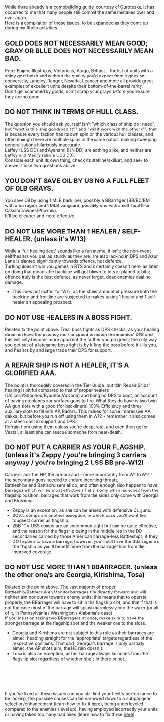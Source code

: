 While there already is a [compbuilding guide](https://github.com/Meowrin/al-guides), courtesy of Guroteske, it has occurred to me that many people still commit the same mistakes over and over again.  
Here is a compilation of those issues, to be expanded as they come up during my #help activities.

## GOLD DOES NOT NECESSARILY MEAN GOOD; GRAY OR BLUE DOES NOT NECESSARILY MEAN BAD.
Prinz Eugen, Illustrious, Victorious, Atago, Belfast... the list of units with a shiny gold finish and without the quality you'd expect from it goes on; conversely, Langley, Ranger, Nevada, Leander and more all provide great examples of excellent units despite their bottom-of-the-barrel rarity.  
Don't get scammed by golds, don't scrap your grays before you're sure they are no good.  

## DO NOT THINK IN TERMS OF HULL CLASS.
The question you should ask yourself isn't "which class of ship do I need", but "what is this ship good/bad at?" and "will it work with the others?"; that is because every faction has its own spin on the various hull classes, and often enough there are multiple spins in the same nation, making sweeping generalisations hilariously inaccurate.  
Laffey (USS DD) and Ayanami (IJN DD) are nothing alike; and neither are Laffey and Maury (also a USS DD).  
Consider each unit its own thing, check its statline/skillset, and seek to answer those two questions above.  

## YOU DON'T SAVE OIL BY USING A FULL FLEET OF 0LB GRAYS.
You save Oil by using 1 MLB backliner, possibly a BBarrager (BB/BC/BM with a barrage); and 1 MLB vanguard, possibly one with a self-heal (like Cassin/Downes/Phoenix).  
It'll be cheaper and more effective.  

## **DO NOT USE MORE THAN 1 HEALER / SELF-HEALER. (unless it's W13)**  
While a 'full healing fleet' sounds like a fun meme, it isn't; the non-event self/healers you get, as sturdy as they are, are also lacking in DPS and Azur Lane is slanted significantly towards offence, not defence.  
Turtling doesn't win you games in RTS and it certainly doesn't here, as later on doing that means the backline will get blown to bits or planed to bits; offence truly is the best defence, as never forget, dead enemies deal no damage.
- This does not matter for W13, as the sheer amount of pressure both the backline and frontline are subjected to makes taking 1 healer and 1 self-healer an appealing prospect.

## **DO NOT USE HEALERS IN A BOSS FIGHT.** 
Related to the point above. Treat boss fights as DPS checks, as your healing does not have the potency nor the speed to match the enemies' DPS and this will only become more apparent the farther you progress; the only way you get out of a lategame boss fight is by killing the boss before it kills you, and healers by and large trade their DPS for support.  

## **A REPAIR SHIP IS NOT A HEALER, IT'S A GLORIFIED AAA.** 
The point is thoroughly covered in the Tier Guide, but tldr; Repair Ships' healing is pitiful compared to that of proper healers (Unicorn/Shouhou/Ryuuhou/Arizona) and bring no DPS to boot, on account of having no planes nor surface guns to fire. What they do have is two twin AA gun slots with a good (for backliners) 100% Efficiency and three auxiliary slots to fill with AA Radars. 
This makes for some impressive AA dakka, but before you run off using them in W12 - remember it also comes at a steep cost in support and DPS.  
Refrain from using them unless you're desperate, and even then go for Vestal, at least she can rescue someone from near-death.  

## **DO NOT PUT A CARRIER AS YOUR FLAGSHIP. (unless it's Zeppy / you're bringing 3 carriers anyway / you're bringing 2 USS BB pre-W12)** 
Carriers lack the HP, the armour and - more importantly from W1 to W11 - the secondary guns needed to endure incoming threats.  
Battleships and Battlecruisers all do, and often enough also happen to have barrages which will be most effective (if at all) only when launched from the flagship position; barrages that work from the sides only come with Georgia and Kirishima.  
- Zeppy is an exception, as she can be armed with defensive CL guns.  
- 3CV/L comps are another exception, in which case you'll want the toughest carrier as flagship.  
- 2BB 1CV USS comps are an uncommon sight but can be quite effective, and the reason for the flagship being in the middle lies in the DD secondaries carried by those American barrage-less Battleships; if they DO happen to have a barrage, however, you'll still have the BBarrager as the flagship as you'll benefit more from the barrage than from the improved coverage.

## **DO NOT USE MORE THAN 1 BBARRAGER. (unless the other one/s are Georgia, Kirishima, Tosa)**
Related to the point above. The vast majority of proper Battleship/Battlecruiser/Monitor barrages fire directly forward and will neither aim nor curve towards enemy units; this means that to operate properly, the BBarrager will have to sit in the flagship slot, and that if that is not the case most of the barrage will splash harmlessly into the water (or all of it, in Pennsylvania / Washington / Alabama's case).  
If you insist on taking two BBarragers at once, make sure to have the stronger barrage at the flagship spot and the weaker one to the sides.  
- Georgia and Kirishima are not subject to this rule as their barrages are aimed, heading straight for the 'appropriate' targets regardless of the respective positions. That said, Georgia's barrage is only partially aimed; the AP shots aim, the HE rain doesn't.  
- Tosa is also an exception, as her barrage always launches from the flagship slot regardless of whether she's in there or not.  


<br/><br/>
---

If you've fixed all these issues and you still find your fleet's performance to be lacking, the possible causes can be narrowed down to a subpar gear selection/enhancement (learn how to fix it [here](https://github.com/guroteske/al-guides/blob/master/Equipment%20Guide.md)), being underleveled compared to the enemies (level up), having employed incorrectly your units or having taken too many bad ones (learn how to fix these [here](https://github.com/YourWaifuIsShip/Azur-Lane-Guides/blob/master/ALEN%20Tier%20Guide.md)).
